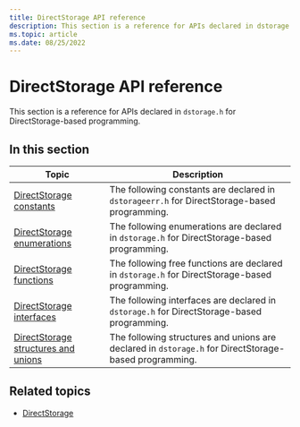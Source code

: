 ```yaml
---
title: DirectStorage API reference
description: This section is a reference for APIs declared in dstorage.h for DirectStorage-based programming.
ms.topic: article
ms.date: 08/25/2022
---
```


# DirectStorage API reference

This section is a reference for APIs declared in `dstorage.h` for DirectStorage-based programming.

## In this section

| Topic | Description |
|-|-|
| [DirectStorage constants](dstorage-constants.md) | The following constants are declared in `dstorageerr.h` for DirectStorage-based programming. |
| [DirectStorage enumerations](dstorage-enumerations.md) | The following enumerations are declared in `dstorage.h` for DirectStorage-based programming. |
| [DirectStorage functions](dstorage-functions.md) | The following free functions are declared in `dstorage.h` for DirectStorage-based programming. |
| [DirectStorage interfaces](dstorage-interfaces.md) | The following interfaces are declared in `dstorage.h` for DirectStorage-based programming. |
| [DirectStorage structures and unions](dstorage-structures-unions.md) | The following structures and unions are declared in `dstorage.h` for DirectStorage-based programming. |

## Related topics

* [DirectStorage](./dstorage-portal.md)
